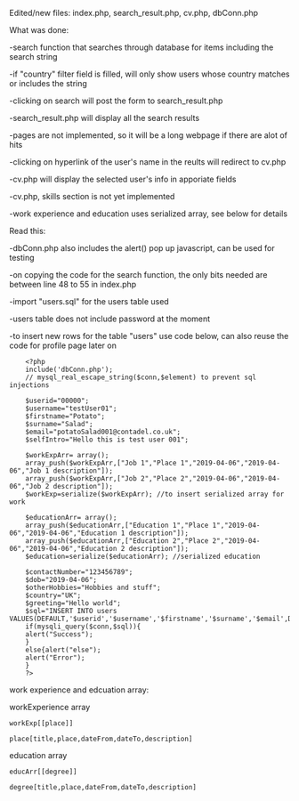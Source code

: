 Edited/new files: index.php, search_result.php, cv.php, dbConn.php


What was done:

-search function that searches through database for items including the search string

-if "country" filter field is filled, will only show users whose country matches or includes the string

-clicking on search will post the form to search_result.php

-search_result.php will display all the search results

-pages are not implemented, so it will be a long webpage if there are alot of hits

-clicking on hyperlink of the user's name in the reults will redirect to cv.php

-cv.php will display the selected user's info in apporiate fields

-cv.php, skills section is not yet implemented

-work experience and education uses serialized array, see below for details



Read this:

-dbConn.php also includes the alert() pop up javascript, can be used for testing

-on copying the code for the search function, the only bits needed are between line 48 to 55 in index.php

-import "users.sql" for the users table used

-users table does not include password at the moment

-to insert new rows for the table "users" use code below, can also reuse the code for profile page later on

		<?php
		include('dbConn.php');
		// mysql_real_escape_string($conn,$element) to prevent sql injections

		$userid="00000";
		$username="testUser01";
		$firstname="Potato";
		$surname="Salad";
		$email="potatoSalad001@contadel.co.uk";
		$selfIntro="Hello this is test user 001";

		$workExpArr= array();
		array_push($workExpArr,["Job 1","Place 1","2019-04-06","2019-04-06","Job 1 description"]);
		array_push($workExpArr,["Job 2","Place 2","2019-04-06","2019-04-06","Job 2 description"]);
		$workExp=serialize($workExpArr); //to insert serialized array for work

		$educationArr= array();
		array_push($educationArr,["Education 1","Place 1","2019-04-06","2019-04-06","Education 1 description"]);
		array_push($educationArr,["Education 2","Place 2","2019-04-06","2019-04-06","Education 2 description"]);
		$education=serialize($educationArr); //serialized education

		$contactNumber="123456789";
		$dob="2019-04-06";
		$otherHobbies="Hobbies and stuff";
		$country="UK";
		$greeting="Hello world";
		$sql="INSERT INTO users	VALUES(DEFAULT,'$userid','$username','$firstname','$surname','$email',DEFAULT,'$selfIntro','$workExp','$education','$contactNumber','$dob','$otherHobbies','$country','$greeting')";
		if(mysqli_query($conn,$sql)){
		alert("Success");
		}
		else{alert("else");
		alert("Error");
		}
		?>
		
work experience and edcuation array:	

workExperience array

	workExp[[place]]
	
	place[title,place,dateFrom,dateTo,description]
	
education array

	educArr[[degree]]
	
	degree[title,place,dateFrom,dateTo,description]
	




